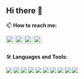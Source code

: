 ## Hi there 👋


<!--
**amrann/amrann** is a ✨ _special_ ✨ repository because its `README.md` (this file) appears on your GitHub profile.

Here are some ideas to get you started:

- 🔭 I’m currently working on ...
- 🌱 I’m currently learning ...
- 👯 I’m looking to collaborate on ...
- 🤔 I’m looking for help with ...
- 💬 Ask me about ...
- 📫 How to reach me: ...
- 😄 Pronouns: ...
- ⚡ Fun fact: ...
-->

📫 **How to reach me:**

[<img align="left" alt="amr.bin.an@gmail.com" width="22px" src="http://simpleicons.org/icons/gmail.svg" />][Email]
[<img align="left" alt="linkedin.com/in/amran-944b64a5" width="22px" src="https://cdn.jsdelivr.net/npm/simple-icons@v3/icons/linkedin.svg" />][Linked]
[<img align="left" alt="twitter.com/mraann_" width="22px" src="https://cdn.jsdelivr.net/npm/simple-icons@v3/icons/twitter.svg" />][Twitter]
[<img align="left" alt="instagram.com/amran.maruusy/" width="22px" src="https://cdn.jsdelivr.net/npm/simple-icons@3.13.0/icons/instagram.svg" />][Instagram]

<br />
<br />

🛠️ **Languages and Tools:**

![](https://img.shields.io/badge/-Python-3776AB?style=flat&logo=python&logoColor=white&color=3776AB)
![](https://img.shields.io/badge/-PHP-777BB4?style=flat&logo=php&logoColor=white&color=777BB4)
![](https://img.shields.io/badge/-Kotlin-0095D5?style=flat&logo=kotlin&logoColor=white&color=0095D5)
![](https://img.shields.io/badge/-VSCode-0078d7?style=flat&logo=visual-studio-code&logoColor=white&color=0078d7)
![](https://img.shields.io/badge/-Android%20Studio-3DDC84?style=flat&logo=android-studio&logoColor=white&color=3DDC84)
![](https://img.shields.io/badge/-Jupyter-F37626?style=flat&logo=jupyter&logoColor=white&color=F37626)
![](https://img.shields.io/badge/-Colab-F4B400?style=flat&logo=google-colab&logoColor=white&color=F4B400)
![](https://img.shields.io/badge/-Git-F05032?style=flat&logo=Git&logoColor=white&color=F05032)
![](https://img.shields.io/badge/-Docker-2496ED?style=flat&logo=docker&logoColor=white&color=2496ED)
![](https://img.shields.io/badge/-Laravel-FF2D20?style=flat&logo=laravel&logoColor=white&color=FF2D20)


[Email]: mailto:amr.bin.an@gmail.com
[Linked]: https://linkedin.com/in/amran-944b64a5
[Twitter]: #
[Instagram]: https://instagram.com/amran.maruusy

